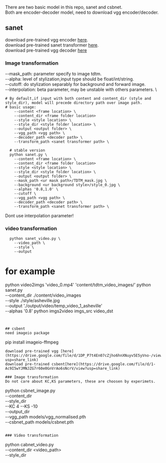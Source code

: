 There are two basic model in this repo, sanet and csbnet. \
Both are encoder-decoder model, need to download vgg encoder/decoder. 

## sanet
download pre-trained vgg encoder [here](https://drive.google.com/file/d/1nReMU44xMcqUxmUoiq6HLV3Kd9pTMYyU/view?usp=share_link). \
download pre-trained sanet transformer [here](https://drive.google.com/file/d/18fQH2BY63RKUVAFlYYTQeH50JDtlHYku/view?usp=share_link). \
download pre-trained vgg decoder [here](https://drive.google.com/file/d/18jPL5MgDkUMciZRTidkWGLZdDGGq1Pf_/view?usp=share_link)
### Image transformation


--mask_path: parameter specify to image tdtm. \
--alpha: level of stylization,input type should  be float/int/string. \
--cutoff: do stylization separably for background and forward image. \
--interpolation: beta parameter, may be unstable with others parameters. \


```
# By default,if input with both content and content_dir (style and style_dir), model will precede directory path over image path.
# basic usage:
    --content <frame location> \
    --content_dir <frame folder location>
    --style <style location> \
    --style_dir <style folder location> \
    --output <output folder> \
    --vgg_path <vgg path> \    
    --decoder_path <decoder path> \
    --transform_path <sanet transformer path> \
```

```
  # stable version
  python sanet.py \
    --content <frame location> \
    --content_dir <frame folder location>
    --style <style location> \
    --style_dir <style folder location> \
    --output <output folder> \
    --mask_path <ur mask path>/TDTM_mask.jpg \
    --background <ur background style>/style_0.jpg \
    --alphas '0.8,1.0' \
    --cutoff \
    --vgg_path <vgg path> \    
    --decoder_path <decoder path> \
    --transform_path <sanet transformer path> \
```
Dont use interpolation parameter!
  
### video transformation
```
  python sanet_video.py \
    --video_path \ 
    --style \
    --output
```
# for example
  python video2imgs 'video_0.mp4' 'content/tdtm_video_images/'
  python sanet.py \
  --content_dir ./content/video_images \
  --style ./style/asheville.jpg \
  --output './output/video/temp_video_1_asheville' \
  --alphas '0.8' 
  python imgs2video imgs_src video_dst
```
  
  
## csbent
need imageio package
```
pip install imageio-ffmpeg
```
download pre-trained vgg [here](https://drive.google.com/file/d/1DP_P7t4En07cZjho6hnXNuyv5E5yVno-/view?usp=share_link)
download pre-trained csbent[here](https://drive.google.com/file/d/1-Ac9I5wYJMNJZG7r60e0GnVrAo6sNcrV/view?usp=share_link)

### Image transformation
Do not care about KC,KS parameters, these are choosen by experimets.
```
  python csbnet_image.py \
  --content_dir <image path or dir path> \
  --style_dir <image path or dir path> \
  --KC 4 --KS -10 \
  --output_dir <output dir path> \
  --vgg_path models/vgg_normalised.pth \
  --csbnet_path models/csbnet.pth  
```

### Video transformation
```
  python cabnet_video.py \
  --content_dir <video_path>  \
  --style_dir  <style path or dir path > \
  --KC 4 --KS -10 \
  --fps 10 \
  --output_dir  <output dir path> \
  --vgg_path models/vgg_normalised.pth \
  --csbnet_path models/csbnet.pth 
```
